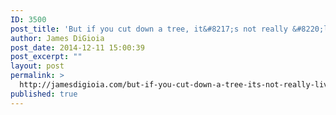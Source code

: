 ```yaml
---
ID: 3500
post_title: 'But if you cut down a tree, it&#8217;s not really &#8220;live&#8221; anymore&#8230;'
author: James DiGioia
post_date: 2014-12-11 15:00:39
post_excerpt: ""
layout: post
permalink: >
  http://jamesdigioia.com/but-if-you-cut-down-a-tree-its-not-really-live-anymore/
published: true
---
```

